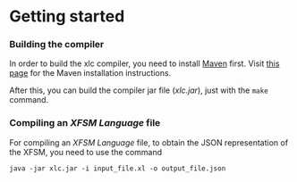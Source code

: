 # Getting started

### Building the compiler
In order to build the xlc compiler, you need to install [Maven](https://maven.apache.org/) first. Visit [this page](https://maven.apache.org/install.html) for the Maven installation instructions.

After this, you can build the compiler jar file (*xlc.jar*), just with the `make` command.

### Compiling an *XFSM Language* file
For compiling an *XFSM Language* file, to obtain the JSON representation of the XFSM, you need to use the command

`java -jar xlc.jar -i input_file.xl -o output_file.json`
